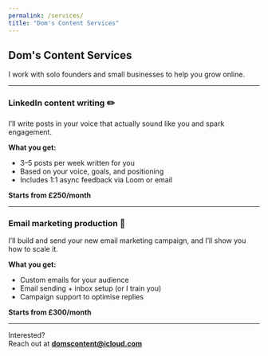 ```yaml
---
permalink: /services/
title: "Dom's Content Services"
---
```


## Dom's Content Services

I work with solo founders and small businesses to help you grow online.

---

### LinkedIn content writing ✏️

I’ll write posts in your voice that actually sound like you and spark engagement.

**What you get:**
- 3–5 posts per week written for you
- Based on your voice, goals, and positioning
- Includes 1:1 async feedback via Loom or email

**Starts from £250/month**

---

### Email marketing production 📩

I’ll build and send your new email marketing campaign, and I’ll show you how to scale it.

**What you get:**
- Custom emails for your audience
- Email sending + inbox setup (or I train you)
- Campaign support to optimise replies

**Starts from £300/month**

---

Interested?  
Reach out at [**domscontent@icloud.com**](mailto:domscontent@icloud.com)
